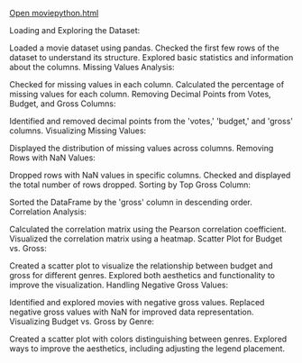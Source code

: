 [Open moviepython.html](https://zabashh.github.io/Correlation-in-Python/moviepython.html)


Loading and Exploring the Dataset:

Loaded a movie dataset using pandas.
Checked the first few rows of the dataset to understand its structure.
Explored basic statistics and information about the columns.
Missing Values Analysis:

Checked for missing values in each column.
Calculated the percentage of missing values for each column.
Removing Decimal Points from Votes, Budget, and Gross Columns:

Identified and removed decimal points from the 'votes,' 'budget,' and 'gross' columns.
Visualizing Missing Values:

Displayed the distribution of missing values across columns.
Removing Rows with NaN Values:

Dropped rows with NaN values in specific columns.
Checked and displayed the total number of rows dropped.
Sorting by Top Gross Column:

Sorted the DataFrame by the 'gross' column in descending order.
Correlation Analysis:

Calculated the correlation matrix using the Pearson correlation coefficient.
Visualized the correlation matrix using a heatmap.
Scatter Plot for Budget vs. Gross:

Created a scatter plot to visualize the relationship between budget and gross for different genres.
Explored both aesthetics and functionality to improve the visualization.
Handling Negative Gross Values:

Identified and explored movies with negative gross values.
Replaced negative gross values with NaN for improved data representation.
Visualizing Budget vs. Gross by Genre:

Created a scatter plot with colors distinguishing between genres.
Explored ways to improve the aesthetics, including adjusting the legend placement.

